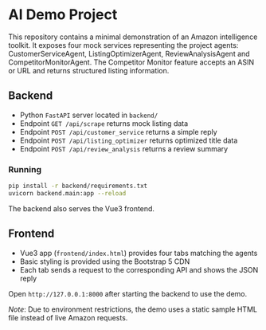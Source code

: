# AI Demo Project

This repository contains a minimal demonstration of an Amazon intelligence toolkit. It exposes four mock services representing the project agents:
CustomerServiceAgent, ListingOptimizerAgent, ReviewAnalysisAgent and CompetitorMonitorAgent. The Competitor Monitor feature accepts an ASIN or URL and returns structured listing information.

## Backend
- Python `FastAPI` server located in `backend/`
- Endpoint `GET /api/scrape` returns mock listing data
- Endpoint `POST /api/customer_service` returns a simple reply
- Endpoint `POST /api/listing_optimizer` returns optimized title data
- Endpoint `POST /api/review_analysis` returns a review summary


### Running
```bash
pip install -r backend/requirements.txt
uvicorn backend.main:app --reload
```
The backend also serves the Vue3 frontend.

## Frontend
- Vue3 app (`frontend/index.html`) provides four tabs matching the agents
- Basic styling is provided using the Bootstrap 5 CDN
- Each tab sends a request to the corresponding API and shows the JSON reply


Open `http://127.0.0.1:8000` after starting the backend to use the demo.

*Note*: Due to environment restrictions, the demo uses a static sample HTML file instead of live Amazon requests.
